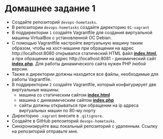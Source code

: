 # Домашнее задание 1
- Создайте репозиторий `devops-hometasks`.
- В репозитории `devops-hometasks` создайте директорию `01-vagrant`
- В поддиректории `1` создайте Vagrantfile для создания виртуальной машины VirtualBox с установленной ОС Debian. 
- С помощью Vagrantfile настройте виртуальную машину таким образом, чтобы на хост-машине при обращении на адрес http://localhost:8080 открывался статический HTML файл **[index.html](files/index.html)**, а при обращении на адрес http://localhost:8081 - динамический сайт **[index.php](files/index.php)**. Для работы динамического сайта нужен PHP любой версии.
- Также в директории должны находится все файлы, необходимые для работы Vagrantfile.
- В поддиректории `2` создайте Vagrantfile, который конфигурирует две виртуальныe машины:
  - машина со статическим сайтом **[index.html](files/index.html)**
  - машина с динмамическим сайтом **[index.php](files/index.php)**
  - сайты должны открываться при обращении на ip адреса виртуальных машин по 80-му порту
- Директорию `.vagrant` внесите в `.gitignore`.
- Создайте в GitHub репозиторий `devops-hometasks`.
- Синхронизируйте ваш локальный репозиторий с удаленным. Ссылку на репозиторий отправьте мне.

